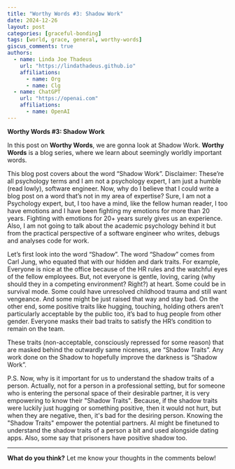 ```yaml
---
title: "Worthy Words #3: Shadow Work"
date: 2024-12-26
layout: post
categories: [graceful-bonding]
tags: [world, grace, general, worthy-words]
giscus_comments: true
authors:
  - name: Linda Joe Thadeus
    url: "https://lindathadeus.github.io"
    affiliations:
      - name: Org
      - name: Clg
  - name: ChatGPT
    url: "https://openai.com"
    affiliations:
      - name: OpenAI
---
```

**Worthy Words #3: Shadow Work**

In this post on **Worthy Words**, we are gonna look at Shadow Work. **Worthy Words** is a blog series, where we learn about seemingly worldly important words.

This blog post covers about the word “Shadow Work”.  Disclaimer: These’re all psychology terms and I am not a psychology expert, I am just a humble (read lowly), software engineer. Now, why do I believe that I could write a blog post on a word that’s not in my area of expertise? Sure, I am not a Psychology expert, but, I too have a mind, like the fellow human reader, I too have emotions and I have been fighting my emotions for more than 20 years. Fighting with emotions for 20+ years surely gives us an experience. Also, I am not going to talk about the academic psychology behind it but from the practical perspective of a software engineer who writes, debugs and analyses code for work. 

Let’s first look into the word “Shadow”. The word “Shadow” comes from Carl Jung, who equated that with our hidden and dark traits. For example, Everyone is nice at the office because of the HR rules and the watchful eyes of the fellow employees. But, not everyone is gentle, loving, caring (why should they in a competing environment? Right?) at heart.  Some could be in survival mode. Some could have unresolved childhood trauma and still want vengeance. And some might be just raised that way and stay bad. On the other end, some positive traits like hugging, touching, holding others aren’t particularly acceptable by the public too, it’s bad to hug people from other gender. Everyone masks their bad traits to satisfy the HR’s condition to remain on the team.

These traits (non-acceptable, consciously repressed for some reason) that are masked behind the outwardly same niceness, are “Shadow Traits”. Any work done on the Shadow to hopefully improve the darkness is “Shadow Work”.

P.S.
Now, why is it important for us to understand the shadow traits of a person. Actually, not for a person in a professional setting, but for someone who is entering the personal space of their desirable partner, it is very empowering to know their "Shadow Traits". Because, if the shadow traits were luckily just hugging or something positive, then it would not hurt, but when they are negative, then, it's bad for the desiring person. Knowing the "Shadow Traits" empower the potential partners. AI might be finetuned to understand the shadow traits of a person a bit and used alongside dating apps. Also, some say that prisoners have positive shadow too.

---

**What do you think?** Let me know your thoughts in the comments below!
